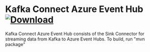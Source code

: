 # Kafka Connect Azure Event Hub  [ ![Download](https://api.bintray.com/packages/xjrk58/org.github.xjrk58/azure-eventhub-connector/images/download.svg?version=2.3.1) ](https://bintray.com/xjrk58/org.github.xjrk58/azure-eventhub-connector/2.3.1/link)
Kafka Connect Azure Event Hub consists of the Sink Connector for streaming data from Kafka to Azure Event Hubs.
To build, run "mvn package"


